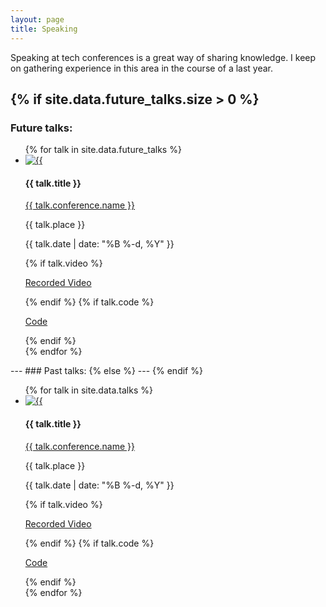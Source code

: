 ```yaml
---
layout: page
title: Speaking
---
```


Speaking at tech conferences is a great way of sharing knowledge. I keep on gathering experience in this area in the course of a last year.

{% if site.data.future_talks.size > 0 %}
---
### Future talks:
<div class="talks">
<ul>
{% for talk in site.data.future_talks %}
	<li>
		<div class="talk-slides">
  			<a href={{ talk.slides }}><img src={{ talk.preview }} alt= {{ talk.title }}></a>
		</div>
		<div class="talk-info">
			<h4>{{ talk.title }}</h4>
			<p><i class="fa fa-comments"></i> <a href={{ conference.link }}>{{ talk.conference.name }}</a></p>
			<p><i class="fa fa-map-signs"></i> {{ talk.place }}</p>
			<p><i class="fa fa-calendar-check-o"></i> {{ talk.date | date: "%B %-d, %Y" }}</p>
			{% if talk.video %}
            	<p><i class="fa fa-cloud-upload"></i> <a href={{ talk.video }}>Recorded Video</a></p>
            {% endif %}
			{% if talk.code %}
            	<p><i class="fa fa-code"></i> <a href={{ talk.code }}>Code</a></p>
            {% endif %}
		</div>
	</li>
{% endfor %}
</ul>
</div>
---
### Past talks:  	
{% else %}
---
{% endif %}
<div class="talks">
<ul>
{% for talk in site.data.talks %}
	<li>
		<div class="talk-slides">
  			<a href={{ talk.slides }}><img src={{ talk.preview }} alt= {{ talk.title }}></a>
		</div>
		<div class="talk-info">
			<h4>{{ talk.title }}</h4>
			<p><i class="fa fa-comments"></i> <a href={{ conference.link }}>{{ talk.conference.name }}</a></p>
			<p><i class="fa fa-map-signs"></i> {{ talk.place }}</p>
			<p><i class="fa fa-calendar-check-o"></i> {{ talk.date | date: "%B %-d, %Y" }}</p>
			{% if talk.video %}
            	<p><i class="fa fa-cloud-upload"></i> <a href={{ talk.video }}>Recorded Video</a></p>
            {% endif %}
			{% if talk.code %}
            	<p><i class="fa fa-code"></i> <a href={{ talk.code }}>Code</a></p>
            {% endif %}
		</div>
	</li>
{% endfor %}
</ul>
</div>